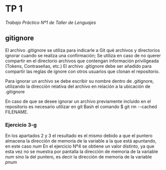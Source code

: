 # **TP 1**

_Trabajo Práctico Nº1 de Taller de Lenguajes_

## **gitignore**

El archivo .gitignore se utiliza para indicarle a Git qué archivos y directorios ignorar cuando se realiza una confirmación; Se utiliza en caso de no querer compartir en el directorio archivos que contengan información priviligeada (Tokens, Contraseñas, etc.)
El archivo .gitignore debe ser añadido para compartir las reglas de ignore con otros usuarios que clonan el repositorio.

Para ignorar un archivo se debe escribir su nombre dentro de .gitignore, utilizando la dirección relativa del archivo en relación a la ubicación de .gitignore

En caso de que se desee ignorar un archivo previamente incluido en el repositorio es necesario utilizar en git Bash el comando $ git rm --cached FILENAME.


### **Ejercicio 3-g**

En los apartados 2 y 3 el resultado es el mismo debido a que el puntero almacena la dirección de memoria de la variable a la que está apuntando, en este caso _num_
En el ejercicio Nº4 se obtiene un valor distinto, ya que esta vez no se muestra por pantalla la dirección de memoria de la variable _num_ sino la del puntero, es decir la dirección de memoria de la variable _pnum_
